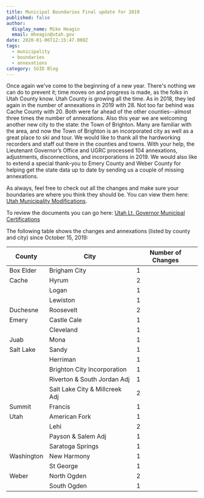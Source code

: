 ```yaml
---
title: Municipal Boundaries Final update for 2019
published: false
author:
  display_name: Mike Heagin
  email: mheagin@utah.gov
date: 2020-01-06T12:15:47.000Z
tags:
  - municipality
  - boundaries
  - annexations
category: SGID Blog
---
```


Once again we've come to the beginning of a new year. There's nothing we can do to prevent it; time moves on and progress is made, as the folks in Utah County know. Utah County is growing all the time. As in 2018, they led again in the number of annexations in 2019 with 28. Not too far behind was Cache County with 20. Both were far ahead of the other counties--almost three times the number of annexations. Also this year we are welcoming another new city to the state: the Town of Brighton. Many are familiar with the area, and now the Town of Brighton is an incorporated city as well as a great place to ski and tour. We would like to thank all the hardworking recorders and staff out there in the counties and towns. With your help, the Lieutenant Governor’s Office and UGRC processed 104 annexations, adjustments, disconnections, and incorporations in 2019. We would also like to extend a special thank-you to Emery County and Weber County for helping get the state data up to date by sending us a couple of missing annexations.

As always, feel free to check out all the changes and make sure your boundaries are where you think they should be. You can view them here: [Utah Municipality Modifications](https://www.arcgis.com/home/webmap/viewer.html?webmap=c5ab7e0fcd514f1a9db6b8dad55bba63).

To review the documents you can go here: [Utah Lt. Governor Municipal Certifications](https://municert.utah.gov/)

The following table shows the changes and annexations (listed by county and city) since October 15, 2019:

| County     | City                           | Number of Changes |
| ---------- | ------------------------------ | ----------------- |
| Box Elder  | Brigham City                   | 1                 |
| Cache      | Hyrum                          | 2                 |
|            | Logan                          | 1                 |
|            | Lewiston                       | 1                 |
| Duchesne   | Roosevelt                      | 2                 |
| Emery      | Castle Cale                    | 1                 |
|            | Cleveland                      | 1                 |
| Juab       | Mona                           | 1                 |
| Salt Lake  | Sandy                          | 1                 |
|            | Herriman                       | 1                 |
|            | Brighton City Incorporation    | 1                 |
|            | Riverton & South Jordan Adj    | 1                 |
|            | Salt Lake City & Millcreek Adj | 2                 |
| Summit     | Francis                        | 1                 |
| Utah       | American Fork                  | 1                 |
|            | Lehi                           | 2                 |
|            | Payson & Salem Adj             | 1                 |
|            | Saratoga Springs               | 1                 |
| Washington | New Harmony                    | 1                 |
|            | St George                      | 1                 |
| Weber      | North Ogden                    | 2                 |
|            | South Ogden                    | 1                 |
